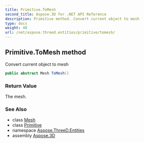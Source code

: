 ```yaml
---
title: Primitive.ToMesh
second_title: Aspose.3D for .NET API Reference
description: Primitive method. Convert current object to mesh
type: docs
weight: 40
url: /net/aspose.threed.entities/primitive/tomesh/
---
```

## Primitive.ToMesh method

Convert current object to mesh

```csharp
public abstract Mesh ToMesh()
```

### Return Value

The mesh.

### See Also

* class [Mesh](../../mesh/)
* class [Primitive](../)
* namespace [Aspose.ThreeD.Entities](../../primitive/)
* assembly [Aspose.3D](../../../)


